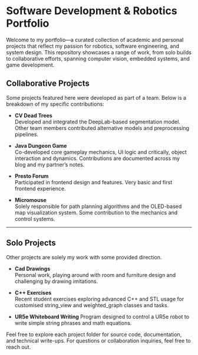 # Software Development & Robotics Portfolio

Welcome to my portfolio—a curated collection of academic and personal projects that reflect my passion for robotics, software engineering, and system design. This repository showcases a range of work, from solo builds to collaborative efforts, spanning computer vision, embedded systems, and game development.

## Collaborative Projects

Some projects featured here were developed as part of a team. Below is a breakdown of my specific contributions:

- **CV Dead Trees**  
  Developed and integrated the DeepLab-based segmentation model. Other team members contributed alternative models and preprocessing pipelines.

- **Java Dungeon Game**  
  Co-developed core gameplay mechanics, UI logic and critically, object interaction and dynamics. Contributions are documented across my blog and my partner’s notes.

- **Presto Forum**  
  Participated in frontend design and features. Very basic and first frontend experience.

- **Micromouse**  
  Solely responsible for path planning algorithms and the OLED-based map visualization system. Some contribution to the mechanics and control systems. 

---

## Solo Projects

Other projects are solely my work with some provided direction.

- **Cad Drawings**  
  Personal work, playing around with room and furniture design and challenging by drawing imitations.

- **C++ Exercises**  
  Recent student exercises exploring advanced C++ and STL usage for customised string_view and weighted_graph classes and tasks.

- **UR5e Whiteboard Writing**
  Program designed to control a UR5e robot to write simple string phrases and math equations.

Feel free to explore each project folder for source code, documentation, and technical write-ups. For questions or collaboration inquiries, feel free to reach out.
